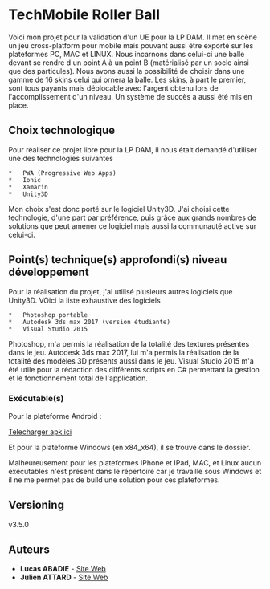 # TechMobile Roller Ball

Voici mon projet pour la validation d'un UE pour la LP DAM. Il met en scène un jeu cross-platform pour mobile mais pouvant aussi être exporté sur les plateformes PC, MAC et LINUX. Nous incarnons dans celui-ci
une balle devant se rendre d'un point A à un point B (matérialisé par un socle ainsi que des particules). Nous avons aussi la possibilité de choisir dans une gamme de 16 skins celui qui ornera la balle. Les skins,
à part le premier, sont tous payants mais déblocable avec l'argent obtenu lors de l'accomplissement d'un niveau. Un système de succès a aussi été mis en place.

## Choix technologique

Pour réaliser ce projet libre pour la LP DAM, il nous était demandé d'utiliser une des technologies suivantes

	*	PWA (Progressive Web Apps)
	*	Ionic
	*	Xamarin
	*	Unity3D

Mon choix s'est donc porté sur le logiciel Unity3D. J'ai choisi cette technologie, d'une part par préférence, puis grâce aux grands nombres de solutions que peut amener ce logiciel mais aussi la communauté active sur celui-ci.

## Point(s) technique(s) approfondi(s) niveau développement

Pour la réalisation du projet, j'ai utilisé plusieurs autres logiciels que Unity3D. VOici la liste exhaustive des logiciels

	*	Photoshop portable
	*	Autodesk 3ds max 2017 (version étudiante)
	*	Visual Studio 2015
	
Photoshop, m'a permis la réalisation de la totalité des textures présentes dans le jeu. Autodesk 3ds max 2017, lui m'a permis la réalisation de la totalité des modèles 3D présents aussi dans le jeu. Visual Studio 2015 m'a été utile
pour la rédaction des différents scripts en C# permettant la gestion et le fonctionnement total de l'application.

### Exécutable(s) 

Pour la plateforme Android :

[Telecharger apk ici](https://lucasabadie.fr/apk/TechMobileRollerBall.apk)


Et pour la plateforme Windows (en x84_x64), il se trouve dans le dossier.

Malheureusement pour les plateformes IPhone et IPad, MAC, et Linux aucun exécutables n'est présent dans le répertoire car je travaille sous Windows et il ne me permet pas de build une solution pour ces plateformes.

## Versioning

v3.5.0

## Auteurs

* **Lucas ABADIE** - [Site Web](http://lucasabadie.fr/)
* **Julien ATTARD** - [Site Web](http://julienattard.fr/)
